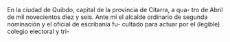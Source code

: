 En la ciudad de Quibdo, capital de la provincia de Citarra, a qua- tro de Abril de mil novecientos diez y seis. Ante mi el alcalde ordinario de segunda nominación y el oficial de escribanía fu- cultado para actuar por el (legible) colegio electoral y tri-